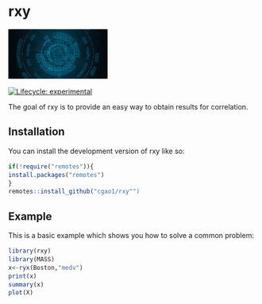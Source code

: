 # rxy

<img src="image.jpg" width="200"/>

<!-- badges: start -->

[![Lifecycle: experimental](https://img.shields.io/badge/lifecycle-experimental-orange.svg)](https://lifecycle.r-lib.org/articles/stages.html#experimental)

<!-- badges: end -->

The goal of rxy is to provide an easy way to obtain results for correlation.

## Installation

You can install the development version of rxy like so:

``` r
if(!require("remotes")){
install.packages("remotes")
}
remotes::install_github("cgao1/rxy"")
```

## Example

This is a basic example which shows you how to solve a common problem:

``` r
library(rxy)
library(MASS)
x<-ryx(Boston,"medv")
print(x)
summary(x)
plot(X)
```
